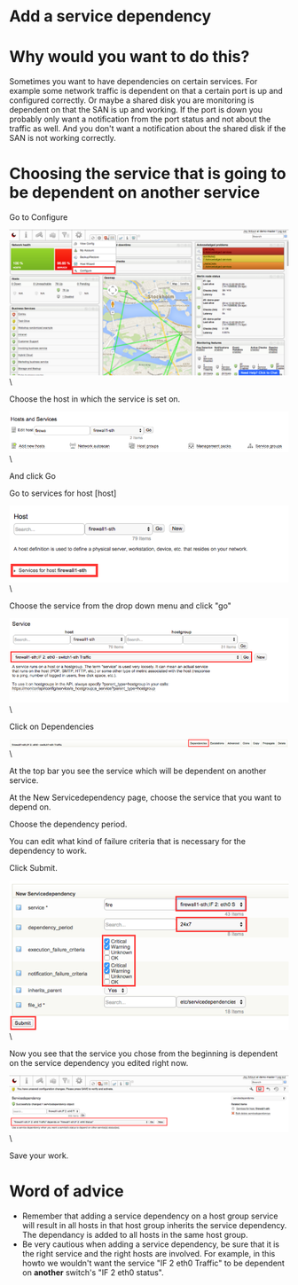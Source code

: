 # Add a service dependency

# Why would you want to do this?

Sometimes you want to have dependencies on certain services. For example some network traffic is dependent on that a certain port is up and configured correctly. Or maybe a shared disk you are monitoring is dependent on that the SAN is up and working. If the port is down you probably only want a notification from the port status and not about the traffic as well. And you don't want a notification about the shared disk if the SAN is not working correctly.

# Choosing the service that is going to be dependent on another service

Go to Configure

![](images/12190188/12386388.png) \


Choose the host in which the service is set on.

![](images/12190188/12386389.png) \


And click Go

Go to services for host [host]

![](images/12190188/12386390.png) \


Choose the service from the drop down menu and click "go"

![](images/12190188/12386391.png) \


Click on Dependencies

![](images/12190188/12386393.png) \


At the top bar you see the service which will be dependent on another service.

At the New Servicedependency page, choose the service that you want to depend on.

Choose the dependency period.

You can edit what kind of failure criteria that is necessary for the dependency to work.

Click Submit.

![](images/12190188/12386394.png) \


Now you see that the service you chose from the beginning is dependent on the service dependency you edited right now.

![](images/12190188/12386395.png) \


Save your work.

# Word of advice

- Remember that adding a service dependency on a host group service will result in all hosts in that host group inherits the service dependency. The dependancy is added to all hosts in the same host group.
- Be very cautious when adding a service dependency, be sure that it is the right service and the right hosts are involved. For example, in this howto we wouldn't want the service "IF 2 eth0 Traffic" to be dependent on **another** switch's "IF 2 eth0 status".
